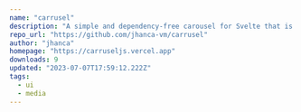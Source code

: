 ```yaml
---
name: "carrusel"
description: "A simple and dependency-free carousel for Svelte that is SSR-compatible."
repo_url: "https://github.com/jhanca-vm/carrusel"
author: "jhanca"
homepage: "https://carruseljs.vercel.app"
downloads: 9
updated: "2023-07-07T17:59:12.222Z"
tags: 
  - ui
  - media
---
```

